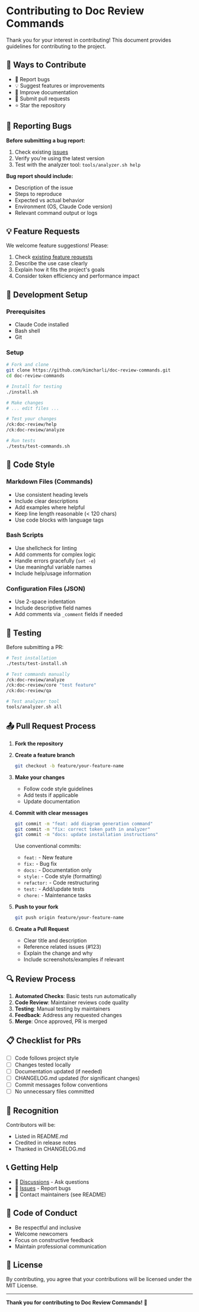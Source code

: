 # Contributing to Doc Review Commands

Thank you for your interest in contributing! This document provides guidelines for contributing to the project.

## 🎯 Ways to Contribute

- 🐛 Report bugs
- 💡 Suggest features or improvements
- 📝 Improve documentation
- 🔧 Submit pull requests
- ⭐ Star the repository

## 🐛 Reporting Bugs

**Before submitting a bug report:**
1. Check existing [issues](https://github.com/kimcharli/doc-review-commands/issues)
2. Verify you're using the latest version
3. Test with the analyzer tool: `tools/analyzer.sh help`

**Bug report should include:**
- Description of the issue
- Steps to reproduce
- Expected vs actual behavior
- Environment (OS, Claude Code version)
- Relevant command output or logs

## 💡 Feature Requests

We welcome feature suggestions! Please:
1. Check [existing feature requests](https://github.com/kimcharli/doc-review-commands/issues?q=is%3Aissue+is%3Aopen+label%3Aenhancement)
2. Describe the use case clearly
3. Explain how it fits the project's goals
4. Consider token efficiency and performance impact

## 🔧 Development Setup

### Prerequisites
- Claude Code installed
- Bash shell
- Git

### Setup

```bash
# Fork and clone
git clone https://github.com/kimcharli/doc-review-commands.git
cd doc-review-commands

# Install for testing
./install.sh

# Make changes
# ... edit files ...

# Test your changes
/ck:doc-review/help
/ck:doc-review/analyze

# Run tests
./tests/test-commands.sh
```

## 📝 Code Style

### Markdown Files (Commands)
- Use consistent heading levels
- Include clear descriptions
- Add examples where helpful
- Keep line length reasonable (< 120 chars)
- Use code blocks with language tags

### Bash Scripts
- Use shellcheck for linting
- Add comments for complex logic
- Handle errors gracefully (`set -e`)
- Use meaningful variable names
- Include help/usage information

### Configuration Files (JSON)
- Use 2-space indentation
- Include descriptive field names
- Add comments via `_comment` fields if needed

## 🧪 Testing

Before submitting a PR:

```bash
# Test installation
./tests/test-install.sh

# Test commands manually
/ck:doc-review/analyze
/ck:doc-review/core "test feature"
/ck:doc-review/qa

# Test analyzer tool
tools/analyzer.sh all
```

## 📤 Pull Request Process

1. **Fork the repository**
2. **Create a feature branch**
   ```bash
   git checkout -b feature/your-feature-name
   ```

3. **Make your changes**
   - Follow code style guidelines
   - Add tests if applicable
   - Update documentation

4. **Commit with clear messages**
   ```bash
   git commit -m "feat: add diagram generation command"
   git commit -m "fix: correct token path in analyzer"
   git commit -m "docs: update installation instructions"
   ```

   Use conventional commits:
   - `feat:` - New feature
   - `fix:` - Bug fix
   - `docs:` - Documentation only
   - `style:` - Code style (formatting)
   - `refactor:` - Code restructuring
   - `test:` - Add/update tests
   - `chore:` - Maintenance tasks

5. **Push to your fork**
   ```bash
   git push origin feature/your-feature-name
   ```

6. **Create a Pull Request**
   - Clear title and description
   - Reference related issues (#123)
   - Explain the change and why
   - Include screenshots/examples if relevant

## 🔍 Review Process

1. **Automated Checks**: Basic tests run automatically
2. **Code Review**: Maintainer reviews code quality
3. **Testing**: Manual testing by maintainers
4. **Feedback**: Address any requested changes
5. **Merge**: Once approved, PR is merged

## 📋 Checklist for PRs

- [ ] Code follows project style
- [ ] Changes tested locally
- [ ] Documentation updated (if needed)
- [ ] CHANGELOG.md updated (for significant changes)
- [ ] Commit messages follow conventions
- [ ] No unnecessary files committed

## 🌟 Recognition

Contributors will be:
- Listed in README.md
- Credited in release notes
- Thanked in CHANGELOG.md

## 📞 Getting Help

- 💬 [Discussions](https://github.com/kimcharli/doc-review-commands/discussions) - Ask questions
- 🐛 [Issues](https://github.com/kimcharli/doc-review-commands/issues) - Report bugs
- 📧 Contact maintainers (see README)

## 📜 Code of Conduct

- Be respectful and inclusive
- Welcome newcomers
- Focus on constructive feedback
- Maintain professional communication

## 📄 License

By contributing, you agree that your contributions will be licensed under the MIT License.

---

**Thank you for contributing to Doc Review Commands!** 🎉
